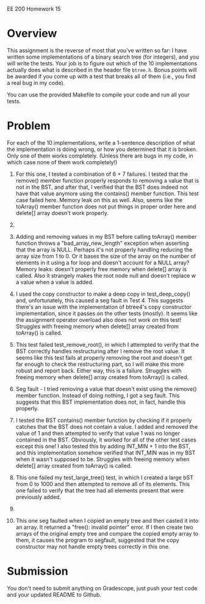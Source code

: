 EE 200 Homework 15

# Overview
This assignment is the reverse of most that you've written so far: I have written some implementations of a binary search tree (for integers), and you will write the tests.  Your job is to figure out which of the 10 implementations actually does what is described in the header file `btree.h`.  Bonus points will be awarded if you come up with a test that breaks all of them (i.e., you find a real bug in my code).

You can use the provided Makefile to compile your code and run all your tests.

# Problem
For each of the 10 implementations, write a 1-sentence description of what the implementation is doing wrong, or how you determined that it is broken.  Only one of them works completely. (Unless there are bugs in my code, in which case none of them work completely!)

1. For this one, I tested a combination of 6 + 7 failures. I tested that the remove() member function properly responds to removing a value that is not in the BST, and after that, I verified that the BST does indeed not have that value anymore using the contains() member function. This test case failed here. Memory leak on this as well. Also, seems like the toArray() member function does not put things in proper order here and delete[] array doesn't work properly. 

2.

3. Adding and removing values in my BST before calling toArray() member function throws a "bad_array_new_length" exception when asserting that the array is NULL. Perhaps it's not properly handling reducing the array size from 1 to 0. Or it bases the size of the array on the number of elements in it using a for loop and doesn't account for a NULL array? Memory leaks: doesn't properly free memory when delete[] array is called. Also it strangely makes the root node null and doesn't replace w a value when a value is added.

4. I used the copy constructor to make a deep copy in test_deep_copy() and, unfortunately, this caused a seg fault in Test 4. This suggests there's an issue with the implementation of btree4's copy constructor implementation, since it passes on the other tests (mostly). It seems like the assignment operator overload also does not work on this test! Struggles with freeing memory when delete[] array created from toArray() is called. 

5. This test failed test_remove_root(), in which I attempted to verify that the BST correctly handles restructuring after I remove the root value. It seems like this test fails at properly removing the root and doesn't get far enough to check the restructuring part, so I will make this more robust and report back. Either way, this is a failure. Struggles with freeing memory when delete[] array created from toArray() is called.

6. Seg fault - I tried removing a value that doesn't exist using the remove() member function. Instead of doing nothing, I got a seg fault. This suggests that this BST implementation does not, in fact, handle this properly. 

7. I tested the BST contains() member function by checking if it properly catches that the BST does not contain a value. I added and removed the value of 1 and then attempted to verify that value 1 was no longer contained in the BST. Obviously, it worked for all of the other test cases except this one! I also tested this by adding INT_MIN + 1 into the BST, and this implementation somehow verified that INT_MIN was in my BST when it wasn't supposed to be. Struggles with freeing memory when delete[] array created from toArray() is called.

8. This one failed my test_large_tree() test, in which I created a large bST from 0 to 1000 and then attempted to remove all of its elements. This one failed to verify that the tree had all elements present that were previously added. 

9.

10. This one seg faulted when I copied an empty tree and then casted it into an array. It returned a "free(): invalid pointer" error. If I then create two arrays of the original empty tree and compare the copied empty array to them, it causes the program to segfault, suggested that the copy constructor may not handle empty trees correctly in this one.

# Submission
You don't need to submit anything on Gradescope, just push your test code and your updated README to Github.

